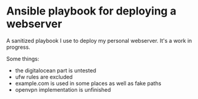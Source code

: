 Ansible playbook for deploying a webserver
==========================================

A sanitized playbook I use to deploy my personal webserver. It's a work in
progress.

Some things:

+ the digitalocean part is untested
+ ufw rules are excluded
+ example.com is used in some places as well as fake paths
+ openvpn implementation is unfinished
